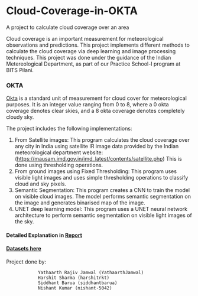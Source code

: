 # Cloud-Coverage-in-OKTA
A project to calculate cloud coverage over an area

Cloud coverage is an important measurement for meteorological observations and predictions. This project implements different methods to calculate the cloud coverage via deep learning and image processing techniques. 
This project was done under the guidance of the Indian Metereological Department, as part of our Practice School-I program at BITS Pilani.

### OKTA
[Okta](https://en.wikipedia.org/wiki/Okta) is a standard unit of measurement for cloud cover for meteorological purposes. It is an integer value ranging from 0 to 8, where a 0 okta coverage denotes clear skies, and a 8 okta coverage denotes completely cloudy sky.

The project includes the following implementations:
1. From Satellite images: This program calculates the cloud coverage over any city in India using satellite IR image data provided by the Indian meteorological department website: (https://mausam.imd.gov.in/imd_latest/contents/satellite.php) This is done using thresholding operations.
2. From ground images using Fixed Thresholding: This program uses visible light images and uses simple thresholding operations to classify cloud and sky pixels. 
3. Semantic Segmentation: This program creates a CNN to train the model on visible cloud images. The model performs semantic segmentation on the image and generates binarised map of the image.
4. UNET deep learning model: This program uses a UNET neural network architecture to perform semantic segmentation on visible light images of the sky. 

#### Detailed Explanation in [Report](Report.pdf)
#### [Datasets here](Datasets)

Project done by:

                Yathaarth Rajiv Jamwal (YathaarthJamwal)
                Harshit Sharma (harshitrkt)
                Siddhant Barua (siddhantbarua)
                Nishant Kumar (nishant-5042)





